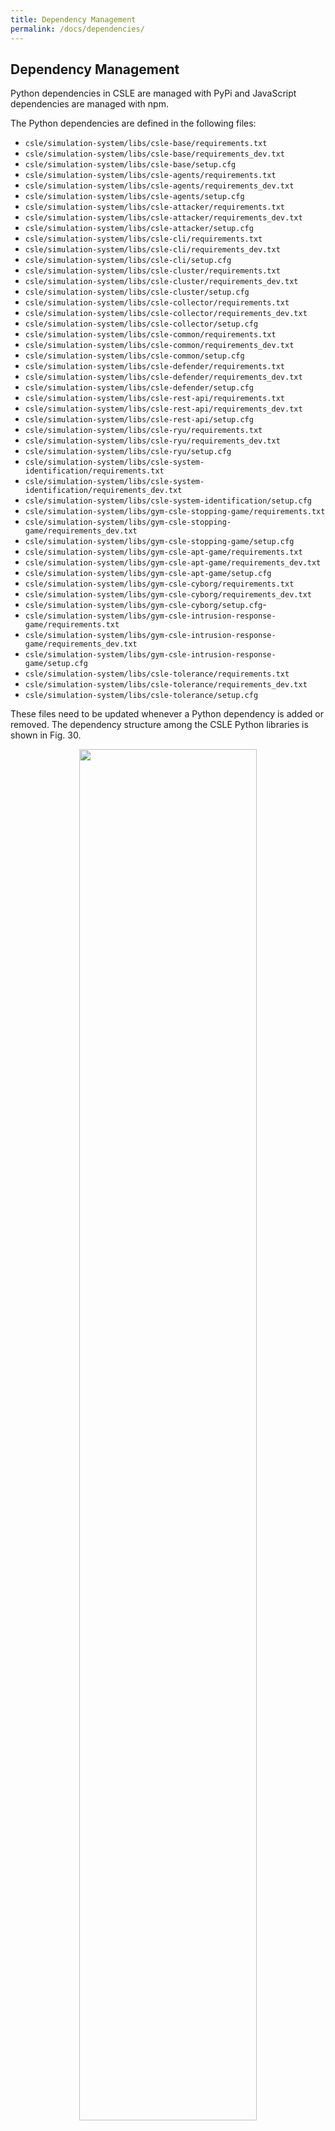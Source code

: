 ```yaml
---
title: Dependency Management
permalink: /docs/dependencies/
---
```


## Dependency Management

Python dependencies in CSLE are managed with PyPi and JavaScript dependencies are managed with npm.

The Python dependencies are defined in the following files:

- `csle/simulation-system/libs/csle-base/requirements.txt`
- `csle/simulation-system/libs/csle-base/requirements_dev.txt`
- `csle/simulation-system/libs/csle-base/setup.cfg`
- `csle/simulation-system/libs/csle-agents/requirements.txt`
- `csle/simulation-system/libs/csle-agents/requirements_dev.txt`
- `csle/simulation-system/libs/csle-agents/setup.cfg`
- `csle/simulation-system/libs/csle-attacker/requirements.txt`
- `csle/simulation-system/libs/csle-attacker/requirements_dev.txt`
- `csle/simulation-system/libs/csle-attacker/setup.cfg`
- `csle/simulation-system/libs/csle-cli/requirements.txt`
- `csle/simulation-system/libs/csle-cli/requirements_dev.txt`
- `csle/simulation-system/libs/csle-cli/setup.cfg`
- `csle/simulation-system/libs/csle-cluster/requirements.txt`
- `csle/simulation-system/libs/csle-cluster/requirements_dev.txt`
- `csle/simulation-system/libs/csle-cluster/setup.cfg`
- `csle/simulation-system/libs/csle-collector/requirements.txt`
- `csle/simulation-system/libs/csle-collector/requirements_dev.txt`
- `csle/simulation-system/libs/csle-collector/setup.cfg`
- `csle/simulation-system/libs/csle-common/requirements.txt`
- `csle/simulation-system/libs/csle-common/requirements_dev.txt`
- `csle/simulation-system/libs/csle-common/setup.cfg`
- `csle/simulation-system/libs/csle-defender/requirements.txt`
- `csle/simulation-system/libs/csle-defender/requirements_dev.txt`
- `csle/simulation-system/libs/csle-defender/setup.cfg`
- `csle/simulation-system/libs/csle-rest-api/requirements.txt`
- `csle/simulation-system/libs/csle-rest-api/requirements_dev.txt`
- `csle/simulation-system/libs/csle-rest-api/setup.cfg`
- `csle/simulation-system/libs/csle-ryu/requirements.txt`
- `csle/simulation-system/libs/csle-ryu/requirements_dev.txt`
- `csle/simulation-system/libs/csle-ryu/setup.cfg`
- `csle/simulation-system/libs/csle-system-identification/requirements.txt`
- `csle/simulation-system/libs/csle-system-identification/requirements_dev.txt`
- `csle/simulation-system/libs/csle-system-identification/setup.cfg`
- `csle/simulation-system/libs/gym-csle-stopping-game/requirements.txt`
- `csle/simulation-system/libs/gym-csle-stopping-game/requirements_dev.txt`
- `csle/simulation-system/libs/gym-csle-stopping-game/setup.cfg`
- `csle/simulation-system/libs/gym-csle-apt-game/requirements.txt`
- `csle/simulation-system/libs/gym-csle-apt-game/requirements_dev.txt`
- `csle/simulation-system/libs/gym-csle-apt-game/setup.cfg`
- `csle/simulation-system/libs/gym-csle-cyborg/requirements.txt`
- `csle/simulation-system/libs/gym-csle-cyborg/requirements_dev.txt`
- `csle/simulation-system/libs/gym-csle-cyborg/setup.cfg`- 
- `csle/simulation-system/libs/gym-csle-intrusion-response-game/requirements.txt`
- `csle/simulation-system/libs/gym-csle-intrusion-response-game/requirements_dev.txt`
- `csle/simulation-system/libs/gym-csle-intrusion-response-game/setup.cfg`
- `csle/simulation-system/libs/csle-tolerance/requirements.txt`
- `csle/simulation-system/libs/csle-tolerance/requirements_dev.txt`
- `csle/simulation-system/libs/csle-tolerance/setup.cfg`

These files need to be updated whenever a Python dependency is added or removed. 
The dependency structure among the CSLE Python libraries is shown in Fig. 30.

<p align="center">
<img src="./../../img/dependencies.png" width="75%">
<p class="captionFig">
Figure 30: Dependency graph showing the dependencies among the CSLE Python libraries; 
an arrow from X to Y indicates that X depends on Y; dependency arrows are transitive.
</p>
</p>

JavaScript dependencies are defined in the file `csle/management-system/csle-mgmt-webapp/package.json`. 
This file should be updated whenever a JavaScript dependency is added or removed.


